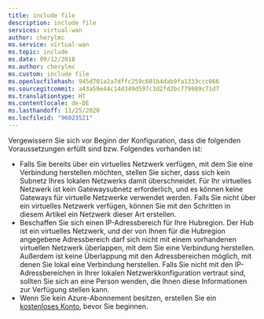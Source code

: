 ```yaml
---
title: include file
description: include file
services: virtual-wan
author: cherylmc
ms.service: virtual-wan
ms.topic: include
ms.date: 09/12/2018
ms.author: cherylmc
ms.custom: include file
ms.openlocfilehash: 945d701a2a7dffc259c601b4dab9fa1333ccc066
ms.sourcegitcommit: a43a59e44c14d349d597c3d2fd2bc779989c71d7
ms.translationtype: HT
ms.contentlocale: de-DE
ms.lasthandoff: 11/25/2020
ms.locfileid: "96023521"
---
```

Vergewissern Sie sich vor Beginn der Konfiguration, dass die folgenden Voraussetzungen erfüllt sind bzw. Folgendes vorhanden ist:

* Falls Sie bereits über ein virtuelles Netzwerk verfügen, mit dem Sie eine Verbindung herstellen möchten, stellen Sie sicher, dass sich kein Subnetz Ihres lokalen Netzwerks damit überschneidet. Für Ihr virtuelles Netzwerk ist kein Gatewaysubnetz erforderlich, und es können keine Gateways für virtuelle Netzwerke verwendet werden. Falls Sie nicht über ein virtuelles Netzwerk verfügen, können Sie mit den Schritten in diesem Artikel ein Netzwerk dieser Art erstellen.
* Beschaffen Sie sich einen IP-Adressbereich für Ihre Hubregion. Der Hub ist ein virtuelles Netzwerk, und der von Ihnen für die Hubregion angegebene Adressbereich darf sich nicht mit einem vorhandenen virtuellen Netzwerk überlappen, mit dem Sie eine Verbindung herstellen. Außerdem ist keine Überlappung mit den Adressbereichen möglich, mit denen Sie lokal eine Verbindung herstellen. Falls Sie nicht mit den IP-Adressbereichen in Ihrer lokalen Netzwerkkonfiguration vertraut sind, sollten Sie sich an eine Person wenden, die Ihnen diese Informationen zur Verfügung stellen kann.
* Wenn Sie kein Azure-Abonnement besitzen, erstellen Sie ein [kostenloses Konto](https://azure.microsoft.com/free/?WT.mc_id=A261C142F), bevor Sie beginnen.
